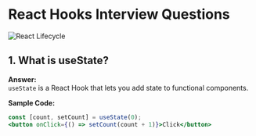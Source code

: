 # React Hooks Interview Questions

![React Lifecycle](../assets/react-lifecycle.png)

## 1. What is useState?
**Answer:**  
`useState` is a React Hook that lets you add state to functional components.

**Sample Code:**
```jsx
const [count, setCount] = useState(0);
<button onClick={() => setCount(count + 1)}>Click</button>
```